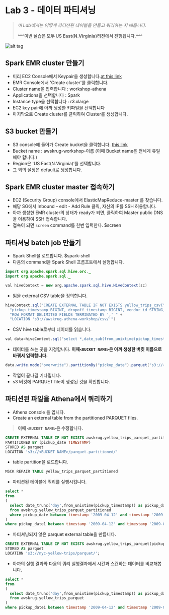 # Lab 3 - 데이터 파티셔닝

>*이 Lab에서는 어떻게 파티션된 테이블을 만들고 쿼리하는 지 배웁니다.*
>
>**^^^이번 실습은 모두 US East(N.Virginia)리전에서 진행됩니다.^^^**

![alt tag](../images/region.png)

## Spark EMR cluster 만들기

- 미리 EC2 Console에서 Keypair을 생성합니다.[at this link](http://docs.aws.amazon.com/emr/latest/ManagementGuide/emr-plan-access-ssh.html)
- EMR Console에서 'Create cluster'를 클릭합니다.
- Cluster name을 입력합니다 : workshop-athena
- Applications을 선택합니다 : Spark
- Instance type을 선택합니다 : r3.xlarge
- EC2 key pair에 아까 생성한 키파일을 선택합니다
- 마지막으로 Create cluster를 클릭하여 Cluster를 생성합니다.

## S3 bucket 만들기

- S3 console에 들어가 Create bucket을 클릭합니다. [this link](https://console.aws.amazon.com/s3/home?region=us-east-1)
- Bucket name : awskrug-workshop-이름   (이때 Bucket name은 전세계 유일해야 합니다.)
- Region은 'US East(N.Virginia)’를 선택합니다.
- 그 외의 설정은 default로 생성합니다.

## Spark EMR cluster master 접속하기

- EC2 (Security Group) console에서 ElasticMapReduce-master 를 찾습니다.
- 해당 SG에서 Inbound – edit - Add Rule 클릭, 자신의 IP를 SSH 허용합니다.
- 아까 생성한 EMR cluster의 상태가 ready가 되면, 클릭하여 Master public DNS을 이용하여 SSH 접속합니다.
- 접속이 되면 `screen` command를 한번 입력한다.
  $screen

## 파티셔닝 batch job 만들기

- Spark Shell을 로드합니다.
  $spark-shell
- 다음의 command을 Spark Shell 프롬프트에서 실행합니다.

```java
import org.apache.spark.sql.hive.orc._
import org.apache.spark.sql._

val hiveContext = new org.apache.spark.sql.hive.HiveContext(sc)
```

- 읽을 external CSV table을 정의합니다.

```java
hiveContext.sql("CREATE EXTERNAL TABLE IF NOT EXISTS yellow_trips_csv(" +
  "pickup_timestamp BIGINT, dropoff_timestamp BIGINT, vendor_id STRING, pickup_datetime TIMESTAMP, dropoff_datetime TIMESTAMP, pickup_longitude FLOAT, pickup_latitude FLOAT, dropoff_longitude FLOAT, dropoff_latitude FLOAT, rate_code STRING, passenger_count INT, trip_distance FLOAT, payment_type STRING, fare_amount FLOAT, extra FLOAT, mta_tax FLOAT, imp_surcharge FLOAT, tip_amount FLOAT, tolls_amount FLOAT, total_amount FLOAT, store_and_fwd_flag STRING) " +
  "ROW FORMAT DELIMITED FIELDS TERMINATED BY ',' " +
  "LOCATION 's3://awskrug-athena-workshop/csv/'")
```

- CSV hive table로부터 데이터를 읽습니다.

```java
val data=hiveContext.sql("select *,date_sub(from_unixtime(pickup_timestamp),0) as pickup_date from yellow_trips_csv limit 100")
```

- 데이터를 쓰는 곳을 지정합니다. **이때`<BUCKET NAME>`은 아까 생성한 버킷 이름으로 바꿔서 입력합니다.**

```java
data.write.mode("overwrite").partitionBy("pickup_date").parquet("s3://<BUCKET NAME>/parquet-partitioned/")
```

- 작업이 끝나길 기다립니다.
- s3 버킷에 PARQUET file이 생성된 것을 확인합니다.

## 파티션된 파일을 Athena에서 쿼리하기

- Athena console 을 엽니다.
- Create an external table from the partitioned PARQUET files.

>**이때 `<BUCKET NAME>`은 수정합니다.**

```sql
CREATE EXTERNAL TABLE IF NOT EXISTS awskrug.yellow_trips_parquet_partitioned(pickup_timestamp BIGINT, dropoff_timestamp BIGINT, vendor_id STRING, pickup_datetime TIMESTAMP, dropoff_datetime TIMESTAMP, pickup_longitude FLOAT, pickup_latitude FLOAT, dropoff_longitude FLOAT, dropoff_latitude FLOAT, rate_code STRING, passenger_count INT, trip_distance FLOAT, payment_type STRING, fare_amount FLOAT, extra FLOAT, mta_tax FLOAT, imp_surcharge FLOAT, tip_amount FLOAT, tolls_amount FLOAT, total_amount FLOAT, store_and_fwd_flag STRING)
PARTITIONED BY (pickup_date TIMESTAMP)
STORED AS parquet
LOCATION 's3://<BUCKET NAME>/parquet-partitioned/'
```

- table partition을 로드합니다.

```sql
MSCK REPAIR TABLE yellow_trips_parquet_partitioned
```

- 파티션된 테이블에 쿼리를 실행시킵니다.

```sql
select *
from
(
  select date_trunc('day',from_unixtime(pickup_timestamp)) as pickup_date1,*
  from awskrug.yellow_trips_parquet_partitioned
  where pickup_date between timestamp '2009-04-12' and timestamp '2009-04-22'
)
where pickup_date1 between timestamp '2009-04-12' and timestamp '2009-04-22'
```

- 파티셔닝되지 않은 parquet external table을 만듭니다.

 ```sql
 CREATE EXTERNAL TABLE IF NOT EXISTS awskrug.yellow_trips_parquet(pickup_timestamp BIGINT, dropoff_timestamp BIGINT, vendor_id STRING, pickup_datetime TIMESTAMP, dropoff_datetime TIMESTAMP, pickup_longitude FLOAT, pickup_latitude FLOAT, dropoff_longitude FLOAT, dropoff_latitude FLOAT, rate_code STRING, passenger_count INT, trip_distance FLOAT, payment_type STRING, fare_amount FLOAT, extra FLOAT, mta_tax FLOAT, imp_surcharge FLOAT, tip_amount FLOAT, tolls_amount FLOAT, total_amount FLOAT, store_and_fwd_flag STRING)
 STORED AS parquet
 LOCATION 's3://nyc-yellow-trips/parquet/';
 ```

- 아까의 실행 결과와 다음의 쿼리 실행결과에서 시간과 스캔하는 데이터를 비교해봅니다.

```sql
select *
from
(
  select date_trunc('day',from_unixtime(pickup_timestamp)) as pickup_date1,*
  from awskrug.yellow_trips_parquet
)
where pickup_date1 between timestamp '2009-04-12' and timestamp '2009-04-22'
```
